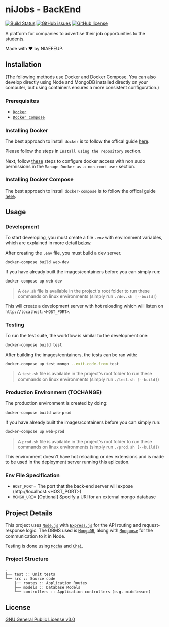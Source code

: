 # niJobs - BackEnd

[![Build Status](https://img.shields.io/travis/NIAEFEUP/nijobs-be/develop.svg?style=for-the-badge)](https://travis-ci.org/NIAEFEUP/nijobs-be)
[![GitHub issues](https://img.shields.io/github/issues/NIAEFEUP/nijobs-be.svg?style=for-the-badge)](https://github.com/NIAEFEUP/nijobs-be/issues)
[![GitHub license](https://img.shields.io/github/license/NIAEFEUP/nijobs-be.svg?style=for-the-badge)](https://github.com/NIAEFEUP/nijobs-be/blob/master/LICENSE)


A platform for companies to advertise their job opportunities to the students.

Made with ❤️ by NIAEFEUP.

## Installation

(The following methods use Docker and Docker Compose. You can also develop directly using Node and MongoDB installed directly on your computer, but using containers ensures a more consistent configuration.)

### Prerequisites

- [`Docker`](https://www.docker.com)
- [`Docker Compose`](https://www.docker.com)

### Installing Docker

The best approach to install `docker` is to follow the offical guide [here](https://docs.docker.com/install/linux/docker-ce/ubuntu/#install-using-the-repository). 

Please follow the steps in `Install using the repository` section.

Next, follow [these](https://docs.docker.com/install/linux/linux-postinstall/) steps to configure docker access with non sudo permissions in the `Manage Docker as a non-root user` section.

### Installing Docker Compose

The best approach to install `docker-compose` is to follow the offical guide [here](https://docs.docker.com/compose/install/#install-compose). 

## Usage

### Development
To start developing, you must create a file `.env` with environment variables, which are explained in more detail [below](#env-file-specification).

After creating the `.env` file, you must build a dev server.

```bash
docker-compose build web-dev
```
If you have already built the images/containers before you can simply run:
```bash
docker-compose up web-dev
```

> A `dev.sh` file is available in the project's root folder to run these commands on linux environments (simply run `./dev.sh [--build]`)

This will create a development server with hot reloading which will listen on `http://localhost:<HOST_PORT>`.

### Testing

To run the test suite, the workflow is similar to the development one:

```bash
docker-compose build test
```
After building the images/containers, the tests can be ran with:

```bash
docker-compose up test mongo --exit-code-from test
```
> A `test.sh` file is available in the project's root folder to run these commands on linux environments (simply run `./test.sh [--build]`)

### Production Environment (TOCHANGE)

The production environment is created by doing:

```bash
docker-compose build web-prod
```
If you have already built the images/containers before you can simply run:

```bash
docker-compose up web-prod
```
> A `prod.sh` file is available in the project's root folder to run these commands on linux environments (simply run `./prod.sh [--build]`)

This environment doesn't have hot reloading or dev extensions and is made to be used in the deployment server running this aplication.

### Env File Specification

- `HOST_PORT`= The port that the back-end server will expose (http://localhost:<HOST_PORT>)
- `MONGO_URI`= [Optional] Specify a URI for an external mongo database

## Project Details

This project uses [`Node.js`](https://nodejs.org/en/) with [`Express.js`](https://expressjs.com/) for the API routing and request-response logic. The DBMS used is [`MongoDB`](https://www.mongodb.com/), along with [`Mongoose`](https://mongoosejs.com/) for the communication to it in Node.

Testing is done using [`Mocha`](https://mochajs.org/) and [`Chai`](https://www.chaijs.com/).

### Project Structure

```
.
├── test :: Unit tests
└── src :: Source code
    ├── routes :: Application Routes
    ├── models :: Database Models
    └── controllers :: Application controllers (e.g. middleware)

```

## License
[GNU General Public License v3.0](https://choosealicense.com/licenses/gpl-3.0/)
